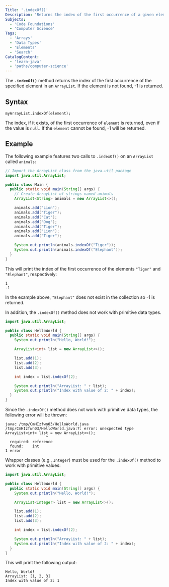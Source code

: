 ```yaml
---
Title: '.indexOf()'
Description: 'Returns the index of the first occurrence of a given element, or -1 if not found.'
Subjects:
  - 'Code Foundations'
  - 'Computer Science'
Tags:
  - 'Arrays'
  - 'Data Types'
  - 'Elements'
  - 'Search'
CatalogContent:
  - 'learn-java'
  - 'paths/computer-science'
---
```


The **`.indexOf()`** method returns the index of the first occurrence of the specified element in an `ArrayList`. If the element is not found, -1 is returned.

## Syntax

```pseudo
myArrayList.indexOf(element);
```

The index, if it exists, of the first occurrence of `element` is returned, even if the value is `null`. If the `element` cannot be found, -1 will be returned.

## Example

The following example features two calls to `.indexOf()` on an `ArrayList` called `animals`:

```java
// Import the ArrayList class from the java.util package
import java.util.ArrayList;

public class Main {
  public static void main(String[] args) {
    // Create ArrayList of strings named animals
    ArrayList<String> animals = new ArrayList<>();

    animals.add("Lion");
    animals.add("Tiger");
    animals.add("Cat");
    animals.add("Dog");
    animals.add("Tiger");
    animals.add("Lion");
    animals.add("Tiger");

    System.out.println(animals.indexOf("Tiger"));
    System.out.println(animals.indexOf("Elephant"));
  }
}
```

This will print the index of the first occurrence of the elements `"Tiger"` and `"Elephant"`, respectively:

```shell
1
-1
```

In the example above, `"Elephant"` does not exist in the collection so -1 is returned.

In addition, the `.indexOf()` method does not work with primitive data types.

```java
import java.util.ArrayList;

public class HelloWorld {
  public static void main(String[] args) {
    System.out.println("Hello, World!");

    ArrayList<int> list = new ArrayList<>();

    list.add(1);
    list.add(2);
    list.add(3);

    int index = list.indexOf(2);

    System.out.println("ArrayList: " + list);
    System.out.println("Index with value of 2: " + index);
  }
}
```

Since the `.indexOf()` method does not work with primitive data types, the following error will be thrown:

```shell
javac /tmp/CmHIzfwn03/HelloWorld.java
/tmp/CmHIzfwn03/HelloWorld.java:7: error: unexpected type
ArrayList<int> list = new ArrayList<>();
                  ^
  required: reference
  found:    int
1 error
```

Wrapper classes (e.g., `Integer`) must be used for the `.indexOf()` method to work with primitive values:

```java
import java.util.ArrayList;

public class HelloWorld {
  public static void main(String[] args) {
    System.out.println("Hello, World!");

    ArrayList<Integer> list = new ArrayList<>();

    list.add(1);
    list.add(2);
    list.add(3);

    int index = list.indexOf(2);

    System.out.println("ArrayList: " + list);
    System.out.println("Index with value of 2: " + index);
  }
}
```

This will print the following output:

```shell
Hello, World!
ArrayList: [1, 2, 3]
Index with value of 2: 1
```
